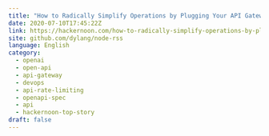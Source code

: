 ```yaml
---
title: "How to Radically Simplify Operations by Plugging Your API Gateway into an OpenAPI Spec"
date: 2020-07-10T17:45:22Z
link: https://hackernoon.com/how-to-radically-simplify-operations-by-plugging-your-api-gateway-into-an-openapi-spec-xr263yq4?source=rss&utm_medium=RSS&utm_source=news.12bit.vn
site: github.com/dylang/node-rss
language: English
category:
  - openai
  - open-api
  - api-gateway
  - devops
  - api-rate-limiting
  - openapi-spec
  - api
  - hackernoon-top-story
draft: false
---
```

